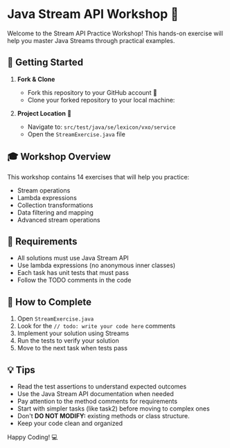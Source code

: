 # Java Stream API Workshop 🌊

Welcome to the Stream API Practice Workshop! This hands-on exercise will help you master Java Streams through practical examples.

## 🎯 Getting Started

1. **Fork & Clone**
    - Fork this repository to your GitHub account 🍴
    - Clone your forked repository to your local machine:

2. **Project Location** 📂
    - Navigate to: `src/test/java/se/lexicon/vxo/service`
    - Open the `StreamExercise.java` file

## 🎓 Workshop Overview

This workshop contains 14 exercises that will help you practice:
- Stream operations
- Lambda expressions
- Collection transformations
- Data filtering and mapping
- Advanced stream operations

## 📝 Requirements

- All solutions must use Java Stream API
- Use lambda expressions (no anonymous inner classes)
- Each task has unit tests that must pass
- Follow the TODO comments in the code

## 🚀 How to Complete

1. Open `StreamExercise.java`
2. Look for the `// todo: write your code here` comments
3. Implement your solution using Streams
4. Run the tests to verify your solution
5. Move to the next task when tests pass

## 💡 Tips

- Read the test assertions to understand expected outcomes
- Use the Java Stream API documentation when needed
- Pay attention to the method comments for requirements
- Start with simpler tasks (like task2) before moving to complex ones
- Don't **DO NOT MODIFY:** existing methods or class structure.
- Keep your code clean and organized

Happy Coding! 💻 